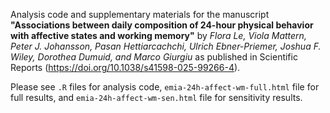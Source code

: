 Analysis code and supplementary materials for the manuscript
**"Associations between daily composition of 24-hour physical behavior with affective states and working memory"** 
by *Flora Le, Viola Mattern, Peter J. Johansson, Pasan Hettiarcachchi, Ulrich Ebner-Priemer, Joshua F. Wiley, Dorothea Dumuid, and Marco Giurgiu*
as published in Scientific Reports (https://doi.org/10.1038/s41598-025-99266-4).

Please see 
`.R` files for analysis code, 
`emia-24h-affect-wm-full.html` file for full results, and 
`emia-24h-affect-wm-sen.html` file for sensitivity results. 
